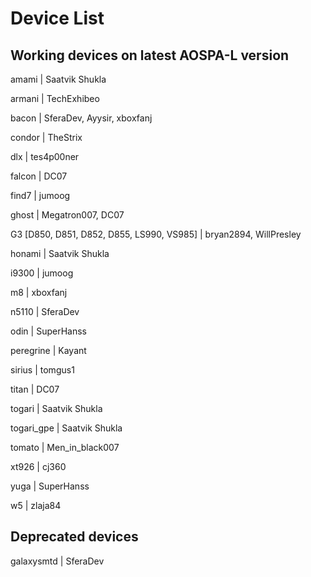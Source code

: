 # Device List #

## Working devices on latest AOSPA-L version ##

amami | Saatvik Shukla

armani | TechExhibeo

bacon | SferaDev, Ayysir, xboxfanj

condor | TheStrix

dlx | tes4p00ner

falcon | DC07

find7 | jumoog

ghost | Megatron007, DC07

G3 [D850, D851, D852, D855, LS990, VS985] | bryan2894, WillPresley

honami | Saatvik Shukla 

i9300 | jumoog

m8 | xboxfanj

n5110 | SferaDev

odin | SuperHanss

peregrine | Kayant

sirius | tomgus1

titan | DC07

togari | Saatvik Shukla

togari_gpe | Saatvik Shukla

tomato | Men_in_black007

xt926 | cj360

yuga | SuperHanss

w5 | zlaja84

## Deprecated devices ##

galaxysmtd | SferaDev

